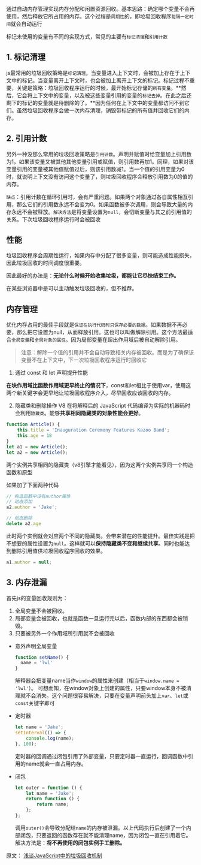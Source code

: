 通过自动内存管理实现内存分配和闲置资源回收。基本思路：确定哪个变量不会再使用，然后释放它所占用的内存。这个过程是`周期性`的，即垃圾回收程序`每隔一定时间`就会自动运行

标记未使用的变量有不同的实现方式，常见的主要有`标记清理`和`引用计数`

## 1. 标记清理
js最常用的垃圾回收策略是`标记清理`。当变量进入上下文时，会被加上存在于上下文中的标记。当变量离开上下文时，也会被加上离开上下文的标记。标记过程不重要，关键是策略：垃圾回收程序运行的时候，最开始标记存储的`所有变量`。**然后，它会将上下文中的变量，以及被这些变量引用的变量的`标记去掉`。在此之后还剩下的标记的变量就是待删除的了。**因为任何在上下文中的变量都访问不到它们。虽然垃圾回收程序会做一次内存清理，销毁带标记的所有值并回收它们的内存。

## 2. 引用计数
另外一种没那么常用的垃圾回收策略是`引用计数`。声明并赋值时给变量加上引用数为1，如果该变量又被其他其他变量引用或赋值，则引用数再加1。同理，如果对该变量引用的变量被其他值赋值过后，则该引用数减1。当一个值的引用变量为0时，就说明上下文没有访问这个变量了，则垃圾回收程序会释放引用数为0的值的内存。

`缺点`：引用计数在循环引用时，会有严重问题。如果两个对象通过各自属性相互引用，那么它们的引用数永远不会变为0。如果函数被多次调用，则会导致大量的内存永远不会被释放。`解决方法`是将变量设置为`null`，会切断变量与其之前引用值的关系。下次垃圾回收程序运行时会被回收

## 性能
垃圾回收程序会周期性运行，如果内存中分配了很多变量，则可能造成性能损失，因此垃圾回收的时间调度很重要。

因此最好的办法是：**无论什么时候开始收集垃圾，都能让它尽快结束工作。**

在某些浏览器中是可以主动触发垃圾回收的，但不推荐。

## 内存管理
优化内存占用的最佳手段就是`保证在执行代码时只保存必要的数据`。如果数据不再必要，那么把它设置为null，从而释放引用。这也可以叫做解除引用。这个方法最适合`全局变量`和`全局对象的属性`。因为局部变量在超出作用域后被自动解除引用。
>注意：解除一个值的引用并不会自动导致相关内存被回收。而是为了确保该变量不在上下文中，下一次垃圾回收程序运行时回收它

1. 通过 const 和 let 声明提升性能

**在块作用域比函数作用域更早终止的情况下**，const和let相比于使用var，使用这两个新关键字会更早地让垃圾回收程序介入，尽早回收应该回收的内存。

2. 隐藏类和删除操作
V8 在将解释后的 JavaScript 代码编译为实际的机器码时会利用`隐藏类`。能够**共享相同隐藏类的对象性能会更好**。

```js
function Article() {
    this.title = 'Inauguration Ceremony Features Kazoo Band';
    this.age = 18
}
let a1 = new Article();
let a2 = new Article();
```

两个实例共享相同的隐藏类（v8引擎才能看见），因为这两个实例共享同一个构造函数和原型

如果加了下面两种代码
```js
// 构造函数中没有author属性
// 动态添加
a2.author = 'Jake';

// 动态删除
delete a2.age
```

此时两个实例就会对应两个不同的隐藏类。会带来潜在的性能提升。最佳实践是把不想要的属性设置为`null`。这样就可以**保持隐藏类不变和继续共享**。同时也能达到删除引用值供垃圾回收程序回收的效果。

```js
a1.author = null;
```

## 3. 内存泄漏
首先js的变量回收规则为：
  1. 全局变量不会被回收。
  2. 局部变量会被回收，也就是函数一旦运行完以后，函数内部的东西都会被销毁。
  3. 只要被另外一个作用域所引用就不会被回收

- 意外声明全局变量
  ```js
  function setName() {
    name = 'lwl'
  }
  ```

  解释器会把变量name当作`window`的属性来创建（相当于`window.name = 'lwl'`）。 可想而知，在window对象上创建的属性，只要window本身不被清理就不会消失。这个问题很容易解决，只要在变量声明前头加上`var`、`let`或`const`关键字即可

- 定时器

  ```js
  let name = 'Jake';
  setInterval(() => {
      console.log(name);
  }, 100);
  ```

  定时器的回调通过闭包引用了外部变量，只要定时器一直运行，回调函数中引用的name就会一直占用内存。

- 闭包
  ```js
  let outer = function () {
      let name = 'Jake';
      return function () {
          return name;
      };
  };
  ```

  调用`outer()`会导致分配给`name`的内存被泄漏。以上代码执行后创建了一个内部闭包，只要返回的函数存在就不能清理name，因为闭包一直在引用着它。解决方法是：**将不再使用的闭包实例手工删除。**

原文：
[浅谈JavaScript中的垃圾回收机制](https://juejin.cn/post/6991262049527398413?utm_source=gold_browser_extension)